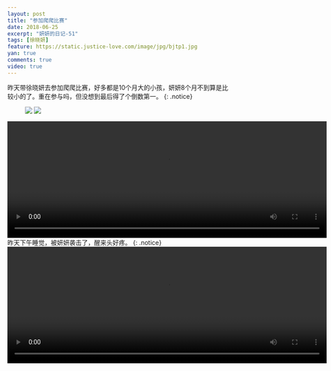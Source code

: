 ```yaml
---
layout: post
title: "参加爬爬比赛"
date: 2018-06-25
excerpt: "妍妍的日记-51"
tags: [徐晓妍]
feature: https://static.justice-love.com/image/jpg/bjtp1.jpg
yan: true
comments: true
video: true
---
```

昨天带徐晓妍去参加爬爬比赛，好多都是10个月大的小孩，妍妍8个月不到算是比较小的了。重在参与吗，但没想到最后得了个倒数第一。
{: .notice}
<figure>
    <img src="{{ site.staticUrl }}/yanyan/image/papabisai2.JPG?imageMogr2/auto-orient" />
    <img src="{{ site.staticUrl }}/yanyan/image/papabisai3.JPG?imageMogr2/auto-orient" />
</figure>
<video id="my-video" class="video-js vjs-16-9 clipboard" controls preload="auto" width="722" height="264" data-setup="{}">
    <source src="{{ site.staticUrl }}/yanyan/video/papabisai5.MOV" type='video/mp4'>
    <p class="vjs-no-js">
      To view this video please enable JavaScript, and consider upgrading to a web browser that
      <a href="http://videojs.com/html5-video-support/" target="_blank">supports HTML5 video</a>
    </p>
</video>
昨天下午睡觉，被妍妍袭击了，醒来头好疼。
{: .notice}
<video id="my-video" class="video-js vjs-16-9 clipboard" controls preload="auto" width="722" height="264" data-setup="{}">
    <source src="{{ site.staticUrl }}/yanyan/video/papabisai4.mp4" type='video/mp4'>
    <p class="vjs-no-js">
      To view this video please enable JavaScript, and consider upgrading to a web browser that
      <a href="http://videojs.com/html5-video-support/" target="_blank">supports HTML5 video</a>
    </p>
</video>

